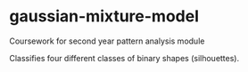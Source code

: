 # gaussian-mixture-model
Coursework for second year pattern analysis module

Classifies four different classes of binary shapes (silhouettes).
